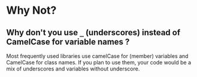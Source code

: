 # Why Not?

## Why don't you use `_` (underscores) instead of CamelCase for variable names ?

Most frequently used libraries use camelCase for (member) variables and CamelCase for class names. If you plan to use
them, your code would be a mix of underscores and variables without underscore.